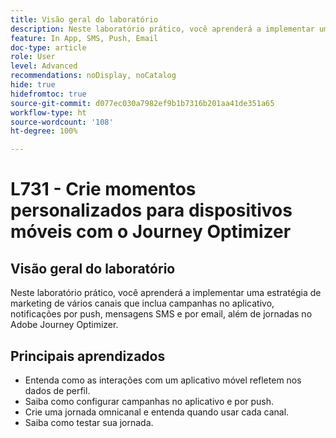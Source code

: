 ```yaml
---
title: Visão geral do laboratório
description: Neste laboratório prático, você aprenderá a implementar uma estratégia de marketing de vários canais que inclua campanhas no aplicativo, notificações por push, mensagens SMS e por email, além de jornadas no Adobe Journey Optimizer.
feature: In App, SMS, Push, Email
doc-type: article
role: User
level: Advanced
recommendations: noDisplay, noCatalog
hide: true
hidefromtoc: true
source-git-commit: d077ec030a7982ef9b1b7316b201aa41de351a65
workflow-type: ht
source-wordcount: '108'
ht-degree: 100%

---
```



# L731 - Crie momentos personalizados para dispositivos móveis com o Journey Optimizer

## Visão geral do laboratório

Neste laboratório prático, você aprenderá a implementar uma estratégia de marketing de vários canais que inclua campanhas no aplicativo, notificações por push, mensagens SMS e por email, além de jornadas no Adobe Journey Optimizer.

## Principais aprendizados

* Entenda como as interações com um aplicativo móvel refletem nos dados de perfil.
* Saiba como configurar campanhas no aplicativo e por push.
* Crie uma jornada omnicanal e entenda quando usar cada canal.
* Saiba como testar sua jornada.
